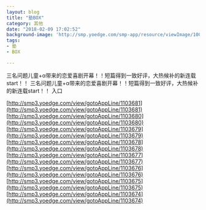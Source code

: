 ```yaml
---
layout: blog
title: "塾BOX"
category: 其他
date: "2018-02-09 17:02:52"
background-image: 'http://smp.yoedge.com/smp-app/resource/viewImage/1003510appline.png'
tags:
- 塾
- BOX

---
```

三名问题儿童+α带来的恋爱喜剧开幕！！短篇得到一致好评，大热候补的新连载start！！
三名问题儿童+α带来的恋爱喜剧开幕！！短篇得到一致好评，大热候补的新连载start！！
入口

[http://smp3.yoedge.com/view/gotoAppLine/1103681](http://smp3.yoedge.com/view/gotoAppLine/1103681)
[http://smp3.yoedge.com/view/gotoAppLine/1103680](http://smp3.yoedge.com/view/gotoAppLine/1103680)
[http://smp3.yoedge.com/view/gotoAppLine/1103679](http://smp3.yoedge.com/view/gotoAppLine/1103679)
[http://smp3.yoedge.com/view/gotoAppLine/1103678](http://smp3.yoedge.com/view/gotoAppLine/1103678)
[http://smp3.yoedge.com/view/gotoAppLine/1103677](http://smp3.yoedge.com/view/gotoAppLine/1103677)
[http://smp3.yoedge.com/view/gotoAppLine/1103676](http://smp3.yoedge.com/view/gotoAppLine/1103676)
[http://smp3.yoedge.com/view/gotoAppLine/1103675](http://smp3.yoedge.com/view/gotoAppLine/1103675)
[http://smp3.yoedge.com/view/gotoAppLine/1103674](http://smp3.yoedge.com/view/gotoAppLine/1103674)

        
